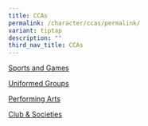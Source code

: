 ```yaml
---
title: CCAs
permalink: /character/ccas/permalink/
variant: tiptap
description: ""
third_nav_title: CCAs
---
```

<p><a href="https://www.assumptionenglish.moe.edu.sg/student-development/ccas/sports-and-games/" rel="noopener noreferrer nofollow" target="_blank">Sports and Games</a> 
<br>
</p>
<p><a href="https://www.assumptionenglish.moe.edu.sg/student-development/ccas/uniformed-groups/" rel="noopener noreferrer nofollow" target="_blank">Uniformed Groups </a>
<br>
</p>
<p><a href="https://www.assumptionenglish.moe.edu.sg/student-development/ccas/performing-arts/" rel="noopener noreferrer nofollow" target="_blank">Performing Arts</a> 
<br>
</p>
<p><a href="https://www.assumptionenglish.moe.edu.sg/student-development/ccas/club-n-societies/" rel="noopener noreferrer nofollow" target="_blank">Club &amp; Societies </a>
<br>
</p>